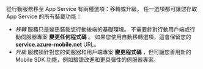 從行動服務移至 App Service 有兩種選項：移轉或升級。 任一選項都可讓您存取 App Service 的所有裝載功能：

* *移轉* 服務只是變更裝載您行動後端的基礎環境。 不需要針對行動用戶端或行動伺服器專案 **變更任何程式碼** 。 如果您使用自動移轉選項，這會保留您的 **service.azure-mobile.net** URL。 
* *升級* 服務須針對您的伺服器和用戶端專案 **變更程式碼** ，但可讓您善用新的 Mobile SDK 功能，例如驗證改進和更具彈性的伺服器專案。 



<!--HONumber=Nov16_HO3-->


